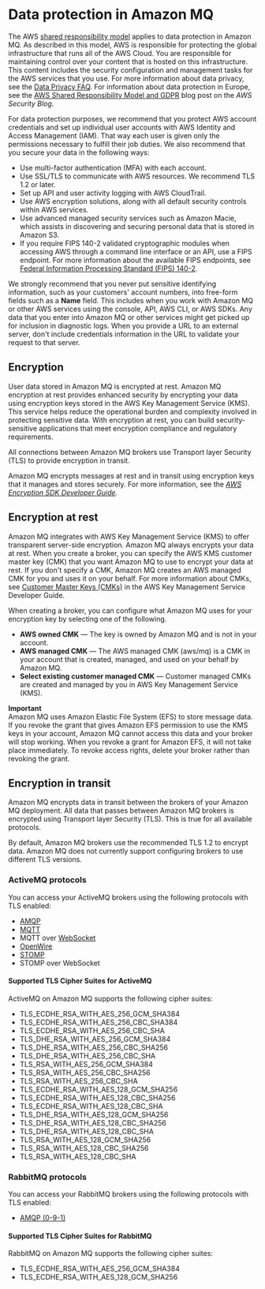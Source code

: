 # Data protection in Amazon MQ<a name="data-protection"></a>

The AWS [shared responsibility model](http://aws.amazon.com/compliance/shared-responsibility-model/) applies to data protection in Amazon MQ\. As described in this model, AWS is responsible for protecting the global infrastructure that runs all of the AWS Cloud\. You are responsible for maintaining control over your content that is hosted on this infrastructure\. This content includes the security configuration and management tasks for the AWS services that you use\. For more information about data privacy, see the [Data Privacy FAQ](http://aws.amazon.com/compliance/data-privacy-faq)\. For information about data protection in Europe, see the [AWS Shared Responsibility Model and GDPR](http://aws.amazon.com/blogs/security/the-aws-shared-responsibility-model-and-gdpr/) blog post on the *AWS Security Blog*\.

For data protection purposes, we recommend that you protect AWS account credentials and set up individual user accounts with AWS Identity and Access Management \(IAM\)\. That way each user is given only the permissions necessary to fulfill their job duties\. We also recommend that you secure your data in the following ways:
+ Use multi\-factor authentication \(MFA\) with each account\.
+ Use SSL/TLS to communicate with AWS resources\. We recommend TLS 1\.2 or later\.
+ Set up API and user activity logging with AWS CloudTrail\.
+ Use AWS encryption solutions, along with all default security controls within AWS services\.
+ Use advanced managed security services such as Amazon Macie, which assists in discovering and securing personal data that is stored in Amazon S3\.
+ If you require FIPS 140\-2 validated cryptographic modules when accessing AWS through a command line interface or an API, use a FIPS endpoint\. For more information about the available FIPS endpoints, see [Federal Information Processing Standard \(FIPS\) 140\-2](http://aws.amazon.com/compliance/fips/)\.

We strongly recommend that you never put sensitive identifying information, such as your customers' account numbers, into free\-form fields such as a **Name** field\. This includes when you work with Amazon MQ or other AWS services using the console, API, AWS CLI, or AWS SDKs\. Any data that you enter into Amazon MQ or other services might get picked up for inclusion in diagnostic logs\. When you provide a URL to an external server, don't include credentials information in the URL to validate your request to that server\.

## Encryption<a name="data-protection-encryption"></a>

User data stored in Amazon MQ is encrypted at rest\. Amazon MQ encryption at rest provides enhanced security by encrypting your data using encryption keys stored in the AWS Key Management Service \(KMS\)\. This service helps reduce the operational burden and complexity involved in protecting sensitive data\. With encryption at rest, you can build security\-sensitive applications that meet encryption compliance and regulatory requirements\.

All connections between Amazon MQ brokers use Transport layer Security \(TLS\) to provide encryption in transit\. 

Amazon MQ encrypts messages at rest and in transit using encryption keys that it manages and stores securely\. For more information, see the *[AWS Encryption SDK Developer Guide](https://docs.aws.amazon.com/encryption-sdk/latest/developer-guide/)*\.

## Encryption at rest<a name="data-protection-encryption-at-rest"></a>

Amazon MQ integrates with AWS Key Management Service \(KMS\) to offer transparent server\-side encryption\. Amazon MQ always encrypts your data at rest\. When you create a broker, you can specify the AWS KMS customer master key \(CMK\) that you want Amazon MQ to use to encrypt your data at rest\. If you don't specify a CMK, Amazon MQ creates an AWS managed CMK for you and uses it on your behalf\. For more information about CMKs, see [Customer Master Keys \(CMKs\)](https://docs.aws.amazon.com/kms/latest/developerguide/concepts.html#master_keys) in the AWS Key Management Service Developer Guide\.

When creating a broker, you can configure what Amazon MQ uses for your encryption key by selecting one of the following\.
+ **AWS owned CMK** — The key is owned by Amazon MQ and is not in your account\.
+ **AWS managed CMK** — The AWS managed CMK \(aws/mq\) is a CMK in your account that is created, managed, and used on your behalf by Amazon MQ\.
+ **Select existing customer managed CMK** — Customer managed CMKs are created and managed by you in AWS Key Management Service \(KMS\)\.

**Important**  
Amazon MQ uses Amazon Elastic File System \(EFS\) to store message data\. If you revoke the grant that gives Amazon EFS permission to use the KMS keys in your account, Amazon MQ cannot access this data and your broker will stop working\. When you revoke a grant for Amazon EFS, it will not take place immediately\. To revoke access rights, delete your broker rather than revoking the grant\.

## Encryption in transit<a name="data-protection-encryption-in-transit"></a>

Amazon MQ encrypts data in transit between the brokers of your Amazon MQ deployment\. All data that passes between Amazon MQ brokers is encrypted using Transport layer Security \(TLS\)\. This is true for all available protocols\. 

 By default, Amazon MQ brokers use the recommended TLS 1\.2 to encrypt data\. Amazon MQ does not currently support configuring brokers to use different TLS versions\. 

### ActiveMQ protocols<a name="activemq-protocol-and-ciphers"></a>

You can access your ActiveMQ brokers using the following protocols with TLS enabled:
+ [AMQP](http://activemq.apache.org/amqp.html)
+ [MQTT](http://activemq.apache.org/mqtt.html)
+ MQTT over [WebSocket](http://activemq.apache.org/websockets.html)
+ [OpenWire](http://activemq.apache.org/openwire.html)
+ [STOMP](http://activemq.apache.org/stomp.html)
+ STOMP over WebSocket

#### Supported TLS Cipher Suites for ActiveMQ<a name="activemq-tls-support"></a>

ActiveMQ on Amazon MQ supports the following cipher suites:
+ TLS\_ECDHE\_RSA\_WITH\_AES\_256\_GCM\_SHA384
+ TLS\_ECDHE\_RSA\_WITH\_AES\_256\_CBC\_SHA384
+ TLS\_ECDHE\_RSA\_WITH\_AES\_256\_CBC\_SHA
+ TLS\_DHE\_RSA\_WITH\_AES\_256\_GCM\_SHA384
+ TLS\_DHE\_RSA\_WITH\_AES\_256\_CBC\_SHA256
+ TLS\_DHE\_RSA\_WITH\_AES\_256\_CBC\_SHA
+ TLS\_RSA\_WITH\_AES\_256\_GCM\_SHA384
+ TLS\_RSA\_WITH\_AES\_256\_CBC\_SHA256
+ TLS\_RSA\_WITH\_AES\_256\_CBC\_SHA
+ TLS\_ECDHE\_RSA\_WITH\_AES\_128\_GCM\_SHA256
+ TLS\_ECDHE\_RSA\_WITH\_AES\_128\_CBC\_SHA256
+ TLS\_ECDHE\_RSA\_WITH\_AES\_128\_CBC\_SHA
+ TLS\_DHE\_RSA\_WITH\_AES\_128\_GCM\_SHA256
+ TLS\_DHE\_RSA\_WITH\_AES\_128\_CBC\_SHA256
+ TLS\_DHE\_RSA\_WITH\_AES\_128\_CBC\_SHA
+ TLS\_RSA\_WITH\_AES\_128\_GCM\_SHA256
+ TLS\_RSA\_WITH\_AES\_128\_CBC\_SHA256
+ TLS\_RSA\_WITH\_AES\_128\_CBC\_SHA

### RabbitMQ protocols<a name="rabbitmq-protocol-and-ciphers"></a>

You can access your RabbitMQ brokers using the following protocols with TLS enabled:
+ [AMQP \(0\-9\-1\)](https://www.rabbitmq.com/specification.html)

#### Supported TLS Cipher Suites for RabbitMQ<a name="activemq-tls-support"></a>

RabbitMQ on Amazon MQ supports the following cipher suites:
+ TLS\_ECDHE\_RSA\_WITH\_AES\_256\_GCM\_SHA384
+ TLS\_ECDHE\_RSA\_WITH\_AES\_128\_GCM\_SHA256